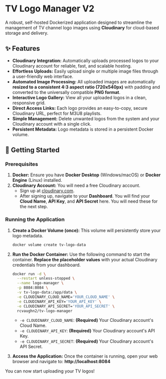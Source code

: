 # **TV Logo Manager V2**

A robust, self-hosted Dockerized application designed to streamline the management of TV channel logo images using **Cloudinary** for cloud-based storage and delivery.

## **✨ Features**

- **Cloudinary Integration:** Automatically uploads processed logos to your Cloudinary account for reliable, fast, and scalable hosting.
- **Effortless Uploads:** Easily upload single or multiple image files through a user-friendly web interface.
- **Automated Image Processing:** All uploaded images are automatically **resized to a consistent 4:3 aspect ratio (720x540px)** with padding and converted to the universally compatible **PNG format**.
- **Interactive Logo Gallery:** View all your uploaded logos in a clean, responsive grid.
- **Direct Access Links:** Each logo provides an easy-to-copy, secure Cloudinary URL, perfect for M3U8 playlists.
- **Simple Management:** Delete unwanted logos from the system and your Cloudinary account with a single click.
- **Persistent Metadata:** Logo metadata is stored in a persistent Docker volume.

## **🚀 Getting Started**

### **Prerequisites**

1.  **Docker:** Ensure you have **Docker Desktop** (Windows/macOS) or **Docker Engine** (Linux) installed.
2.  **Cloudinary Account:** You will need a free Cloudinary account.
    * Sign up at [cloudinary.com](https://cloudinary.com/users/register/free).
    * After signing up, navigate to your **Dashboard**. You will find your **Cloud Name**, **API Key**, and **API Secret** here. You will need these for the next step.

### **Running the Application**

1.  **Create a Docker Volume (once):**
    This volume will persistently store your logo metadata.
    ```bash
    docker volume create tv-logo-data
    ```

2.  **Run the Docker Container:**
    Use the following command to start the container. **Replace the placeholder values** with your actual Cloudinary credentials from your dashboard.

    ```bash
    docker run -d \
      --restart unless-stopped \
      --name logo-manager \
      -p 8084:8084 \
      -v tv-logo-data:/app/data \
      -e CLOUDINARY_CLOUD_NAME='YOUR_CLOUD_NAME' \
      -e CLOUDINARY_API_KEY='YOUR_API_KEY' \
      -e CLOUDINARY_API_SECRET='YOUR_API_SECRET' \
      rcvaughn2/tv-logo-manager
    ```

    - `-e CLOUDINARY_CLOUD_NAME`: **(Required)** Your Cloudinary account's Cloud Name.
    - `-e CLOUDINARY_API_KEY`: **(Required)** Your Cloudinary account's API Key.
    - `-e CLOUDINARY_API_SECRET`: **(Required)** Your Cloudinary account's API Secret.

3.  **Access the Application:**
    Once the container is running, open your web browser and navigate to: **http://localhost:8084**

You can now start uploading your TV logos!
